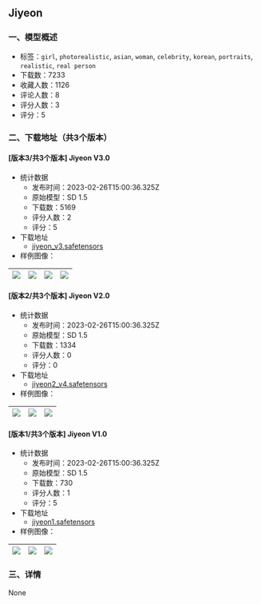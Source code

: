 ## Jiyeon
### 一、模型概述

- 标签：`girl`, `photorealistic`, `asian`, `woman`, `celebrity`, `korean`, `portraits`, `realistic`, `real person`
- 下载数：7233
- 收藏人数：1126
- 评论人数：8
- 评分人数：3
- 评分：5

### 二、下载地址（共3个版本）

#### [版本3/共3个版本] Jiyeon V3.0

- 统计数据
  - 发布时间：2023-02-26T15:00:36.325Z
  - 原始模型：SD 1.5
  - 下载数：5169
  - 评分人数：2
  - 评分：5
- 下载地址
  - [jiyeon_v3.safetensors](https://civitai.com/api/download/models/15757)
- 样例图像：

| <img src="https://image.civitai.com/xG1nkqKTMzGDvpLrqFT7WA/2cba3cbc-7483-43ab-4c45-2f4e00c9d600/width=450/157862.jpeg" /> | <img src="https://image.civitai.com/xG1nkqKTMzGDvpLrqFT7WA/78a70c45-d003-4b55-fa79-d47fe21ca100/width=450/157861.jpeg" /> | <img src="https://image.civitai.com/xG1nkqKTMzGDvpLrqFT7WA/24d7eb06-7f7b-42d9-449b-86dbd83bbe00/width=450/157860.jpeg" /> | <img src="https://image.civitai.com/xG1nkqKTMzGDvpLrqFT7WA/73304e29-37a8-42e4-8cb6-7bcbb54f3500/width=450/157859.jpeg" /> |
| ---- | ---- | ---- | ---- |

#### [版本2/共3个版本] Jiyeon V2.0

- 统计数据
  - 发布时间：2023-02-26T15:00:36.325Z
  - 原始模型：SD 1.5
  - 下载数：1334
  - 评分人数：0
  - 评分：0
- 下载地址
  - [jiyeon2_v4.safetensors](https://civitai.com/api/download/models/13846)
- 样例图像：

| <img src="https://image.civitai.com/xG1nkqKTMzGDvpLrqFT7WA/4b2d6358-2df4-4953-b407-40c156543000/width=450/142628.jpeg" /> | <img src="https://image.civitai.com/xG1nkqKTMzGDvpLrqFT7WA/9adbc281-e980-49f9-275e-fec1f2ae8b00/width=450/142598.jpeg" /> | <img src="https://image.civitai.com/xG1nkqKTMzGDvpLrqFT7WA/07a3a7ba-2db1-4aee-3570-53dd972f6800/width=450/142597.jpeg" /> |
| ---- | ---- | ---- |

#### [版本1/共3个版本] Jiyeon V1.0

- 统计数据
  - 发布时间：2023-02-26T15:00:36.325Z
  - 原始模型：SD 1.5
  - 下载数：730
  - 评分人数：1
  - 评分：5
- 下载地址
  - [jiyeon1.safetensors](https://civitai.com/api/download/models/13336)
- 样例图像：

| <img src="https://image.civitai.com/xG1nkqKTMzGDvpLrqFT7WA/58a34ebe-25ba-4aaa-2837-6c5b4bb33700/width=450/142601.jpeg" /> | <img src="https://image.civitai.com/xG1nkqKTMzGDvpLrqFT7WA/0f4f642f-38fc-4cf2-6ccf-45d94e525400/width=450/142600.jpeg" /> | <img src="https://image.civitai.com/xG1nkqKTMzGDvpLrqFT7WA/d39340cd-1e0b-4e99-a34e-1532de582500/width=450/142599.jpeg" /> |
| ---- | ---- | ---- |


### 三、详情
None